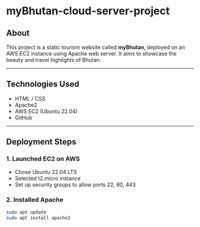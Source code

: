 # myBhutan-cloud-server-project

## About
This project is a static tourism website called **myBhutan**, deployed on an AWS EC2 instance using Apache web server. It aims to showcase the beauty and travel highlights of Bhutan.

---

##  Technologies Used
- HTML / CSS
- Apache2
- AWS EC2 (Ubuntu 22.04)
- GitHub

---

## Deployment Steps

### 1. Launched EC2 on AWS
- Chose Ubuntu 22.04 LTS
- Selected t2.micro instance
- Set up security groups to allow ports 22, 80, 443

### 2. Installed Apache
```bash
sudo apt update  
sudo apt install apache2


